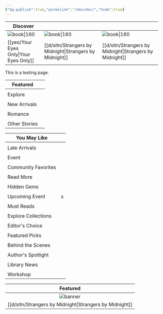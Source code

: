```yaml
---
{"dg-publish":true,"permalink":"/dev/dev/","hide":true}
---
```



| Discover                    |                                 |                                 |
| --------------------------- | ------------------------------- | ------------------------------- |
| ![book\|160](/img/user/yeo/yeostorage/yeocover.webp) | ![book\|160](/img/user/d/sitn/sitncover.webp)    | ![book\|160](/img/user/d/sitn/sitncover.webp)    |
| [[yeo/Your Eyes Only\|Your Eyes Only]]     | [[d/sitn/Strangers by Midnight\|Strangers by Midnight]] | [[d/sitn/Strangers by Midnight\|Strangers by Midnight]] |

This is a testing page.


| Featured      |     |
| ------------- | --- |
|               |     |
| Explore       |     |
|               |     |
| New Arrivals  |     |
|               |     |
| Romance       |     |
|               |     |
| Other Stories |     |


| You May Like        |     |
| ------------------- | --- |
|                     |     |
| Late Arrivals       |     |
|                     |     |
| Event               |     |
|                     |     |
| Community Favorites |     |
|                     |     |
| Read More           |     |
|                     |     |
| Hidden Gems         |     |
|                     |     |
| Upcoming Event      | s   |
|                     |     |
| Must Reads          |     |
|                     |     |
| Explore Collections |     |
|                     |     |
| Editor's Choice     |     |
|                     |     |
| Featured Picks      |     |
|                     |     |
| Behind the Scenes   |     |
|                     |     |
| Author's Spotlight  |     |
|                     |     |
| Library News        |     |
|                     |     |
| Workshop            |     |


|            Featured             |
| :-----------------------------: |
|   ![banner](/img/user/d/sitn/sitnbanner.webp)    |
| [[d/sitn/Strangers by Midnight\|Strangers by Midnight]] |
